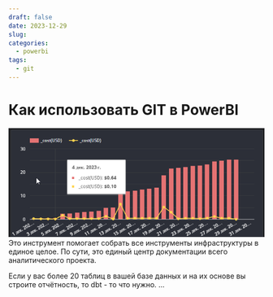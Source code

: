 ```yaml
---
draft: false
date: 2023-12-29
slug: 
categories:
  - powerbi
tags:
  - git
---
```

# Как использовать GIT в PowerBI
![](_attachments/df53663e7f7d82db6befb06628412308.png)
Это инструмент помогает собрать все инструменты инфраструктуры в единое целое.
По сути, это единый центр документации всего аналитического проекта.

<!-- more -->

Если у вас более 20 таблиц в вашей базе данных и на их основе вы строите отчётность, то dbt - то что нужно.
...